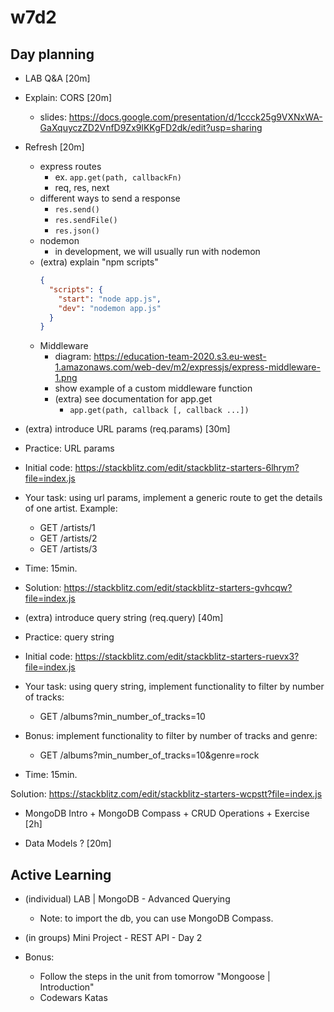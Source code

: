 

# w7d2

<!--
notes:
- include "req.params" + "req.query" today (w7d2 workload is not very high)
-->


## Day planning

- LAB Q&A [20m]

- Explain: CORS [20m]
  - slides: https://docs.google.com/presentation/d/1ccck25g9VXNxWA-GaXquyczZD2VnfD9Zx9lKKgFD2dk/edit?usp=sharing

  <!-- @todo: improve slides cors -->


- Refresh [20m]
  - express routes
    - ex. `app.get(path, callbackFn)`
    - req, res, next
  - different ways to send a response
    - `res.send()`
    - `res.sendFile()`
    - `res.json()`
  - nodemon
    - in development, we will usually run with nodemon
  - (extra) explain "npm scripts"
    ```json
    {
      "scripts": {
        "start": "node app.js",
        "dev": "nodemon app.js"
      }
    }
    ```
  - Middleware
    - diagram: https://education-team-2020.s3.eu-west-1.amazonaws.com/web-dev/m2/expressjs/express-middleware-1.png
    - show example of a custom middleware function
    - (extra) see documentation for app.get
      - `app.get(path, callback [, callback ...])`





- (extra) introduce URL params (req.params) [30m]
  <!-- why: w7d3 has a lot of contents, can be good to introduce it today -->
  <!-- Sample repo: https://github.com/ironhack-apr2024-theScriptSociety/iron-restaurant -->



 - Practice: URL params

  - Initial code: https://stackblitz.com/edit/stackblitz-starters-6lhrym?file=index.js
  - Your task: using url params, implement a generic route to get the details of one artist. Example:
    - GET /artists/1
    - GET /artists/2
    - GET /artists/3

  - Time: 15min.

  - Solution: https://stackblitz.com/edit/stackblitz-starters-gvhcqw?file=index.js
  
    <!-- @LT: show how they can test a route in stackblitz (ex. /artists) -->




- (extra) introduce query string (req.query) [40m]
  <!-- 
  @todo: 
  - can also be a self-guided video (haven't found any good quality video, so can record it) + exercise
  - note: it can also be as part of the afternoon activities (since today's workload is not that high)
  -->


 - Practice: query string

  - Initial code: https://stackblitz.com/edit/stackblitz-starters-ruevx3?file=index.js

  - Your task: using query string, implement functionality to filter by number of tracks:
    - GET /albums?min_number_of_tracks=10

  - Bonus: implement functionality to filter by number of tracks and genre:
    - GET /albums?min_number_of_tracks=10&genre=rock

  - Time: 15min.

  
  Solution: https://stackblitz.com/edit/stackblitz-starters-wcpstt?file=index.js
  





- MongoDB Intro + MongoDB Compass + CRUD Operations + Exercise [2h]

- Data Models ? [20m]

  <!-- 
  
  consider doing a quick intro to "Data Models" + relationships.
  (so that we're more familiar with that concept when we do relationships)
  
  -->


## Active Learning

- (individual) LAB | MongoDB - Advanced Querying
  - Note: to import the db, you can use MongoDB Compass.
  
- (in groups) Mini Project - REST API - Day 2

- Bonus: 
  - Follow the steps in the unit from tomorrow "Mongoose | Introduction"
  - Codewars Katas

<!-- 
Bonus Exercise: 
- Practice req.query

-->